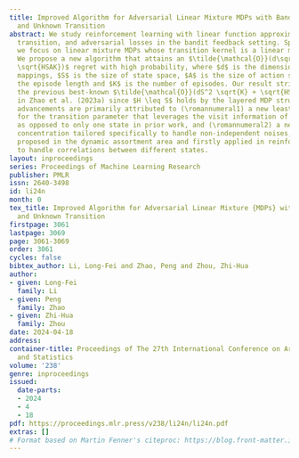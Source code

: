 ```yaml
---
title: Improved Algorithm for Adversarial Linear Mixture MDPs with Bandit Feedback
  and Unknown Transition
abstract: We study reinforcement learning with linear function approximation, unknown
  transition, and adversarial losses in the bandit feedback setting. Specifically,
  we focus on linear mixture MDPs whose transition kernel is a linear mixture model.
  We propose a new algorithm that attains an $\tilde{\mathcal{O}}(d\sqrt{HS^3K} +
  \sqrt{HSAK})$ regret with high probability, where $d$ is the dimension of feature
  mappings, $S$ is the size of state space, $A$ is the size of action space, $H$ is
  the episode length and $K$ is the number of episodes. Our result strictly improves
  the previous best-known $\tilde{\mathcal{O}}(dS^2 \sqrt{K} + \sqrt{HSAK})$ result
  in Zhao et al. (2023a) since $H \leq S$ holds by the layered MDP structure. Our
  advancements are primarily attributed to (\romannumeral1) a new least square estimator
  for the transition parameter that leverages the visit information of all states,
  as opposed to only one state in prior work, and (\romannumeral2) a new self-normalized
  concentration tailored specifically to handle non-independent noises, originally
  proposed in the dynamic assortment area and firstly applied in reinforcement learning
  to handle correlations between different states.
layout: inproceedings
series: Proceedings of Machine Learning Research
publisher: PMLR
issn: 2640-3498
id: li24n
month: 0
tex_title: Improved Algorithm for Adversarial Linear Mixture {MDPs} with Bandit Feedback
  and Unknown Transition
firstpage: 3061
lastpage: 3069
page: 3061-3069
order: 3061
cycles: false
bibtex_author: Li, Long-Fei and Zhao, Peng and Zhou, Zhi-Hua
author:
- given: Long-Fei
  family: Li
- given: Peng
  family: Zhao
- given: Zhi-Hua
  family: Zhou
date: 2024-04-18
address:
container-title: Proceedings of The 27th International Conference on Artificial Intelligence
  and Statistics
volume: '238'
genre: inproceedings
issued:
  date-parts:
  - 2024
  - 4
  - 18
pdf: https://proceedings.mlr.press/v238/li24n/li24n.pdf
extras: []
# Format based on Martin Fenner's citeproc: https://blog.front-matter.io/posts/citeproc-yaml-for-bibliographies/
---
```

